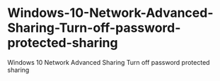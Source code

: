 # Windows-10-Network-Advanced-Sharing-Turn-off-password-protected-sharing
Windows 10 Network Advanced Sharing Turn off password protected sharing

